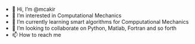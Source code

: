 - 👋 Hi, I’m @mcakir
- 👀 I’m interested in Computational Mechanics
- 🌱 I’m currently learning smart algorithms for Compputational Mechanics
- 💞️ I’m looking to collaborate on Python, Matlab, Fortran and so forth
- 📫 How to reach me

<!---
mcakira/mcakira is a ✨ special ✨ repository because its `README.md` (this file) appears on your GitHub profile.
You can click the Preview link to take a look at your changes.
--->
